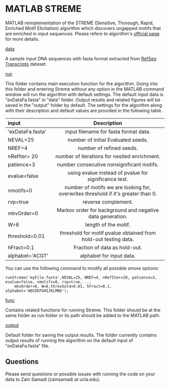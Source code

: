 # MATLAB STREME

MATLAB reimplementation of the STREME (Sensitive, Thorough, Rapid, Enriched Motif Elicitation) algorithm which discovers ungapped motifs that are enriched in input sequences. Please refere to algorithm's [official page](https://meme-suite.org/meme/doc/streme.html) for more details. 

[data](https://github.com/zsamadi/MATLAB-STREME/tree/main/data)

A sample input DNA sequences with fasta format extracted from [RefSeq Transcripts](https://www.ncbi.nlm.nih.gov/genome/guide/human/) dataset.

[run](https://github.com/zsamadi/MATLAB-STREME/tree/main/run)

This folder contains main execution function for the algorithm. Going into this folder and entering Streme without any option in the MATLAB command window will run the algorithm with default settings. The default input data is "exDataFa.fasta" in "data" folder. Output results and related figures will be saved in the "output" folder by default. The  settings for the algorithm along with their description and default values are provided in the following table.

  | input       | Description | 
| :---        |    :----:   |  
|'exDataFa.fasta'      | input filename for fasta format data.       | 
|NEVAL=25  | number of initial Evaluated seeds.        | 
|  NREF=4       |    number of refined seeds.  |
|  nRefIter= 20  |    number of iterations for nestled enrichment.  |
|  patience=3    |    number consecutive nonsignificant motifs.   |
|  evalue=false   |    using evalue instead of pvalue for significance test.  |
|  nmotifs=0      |    number of motifs we are looking for, overwrites threshold if it's greater than 0.  |
|  rvp=true        |   reverse complement.  |
 |  mkvOrder=0    |    Markov order for background and negative data generation.  |
|  W=6            | length of the motif.   |
|  threshold=0.01  |  threshold for motif pvalue obtained from hold-out testing data.   |
| hFract=0.1     |   Fraction of data as hold-out.  |
|  alphabet='ACGT'  |     alphabet for input data.  |

You can use the following command to modify all possible smore options: 

```
runStreme('myFile.fasta',NEVAL=25, NREF=4, nRefIter=20, patience=3, evalue=false, nmotifs=0, rvp=true, ...
    mkvOrder=0, W=6,threshold=0.01, hFract=0.1, alphabet='ABCDEFGHIJKLMNO');

```
  
[func](https://github.com/zsamadi/MATLAB-STREME/tree/main/func)

Contains related functions for running Streme. This folder should be at the same folder as run folder or its path should be added to the MATLAB path. 

[output](https://github.com/zsamadi/MATLAB-STREME/tree/main/output)

Default folder for saving the output results. The folder currently contains output results of running the algorithm on the default input of "exDataFa.fasta" file. 

## Questions
Please send questions or possible issues with running the code on your data to Zain Samadi (zainsamadi at ucla.edu). 
